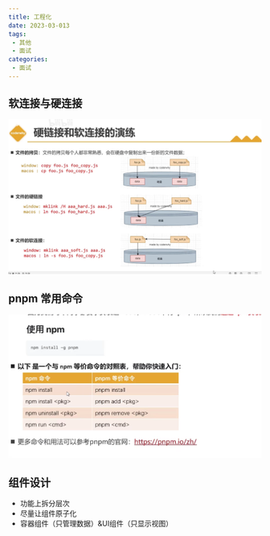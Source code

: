 ```yaml
---
title: 工程化
date: 2023-03-013
tags:
 - 其他
 - 面试
categories: 
 - 面试
---
```

## 软连接与硬连接

![](./img/soft-link&hard-link.png)

## pnpm 常用命令

![](./img/pnpm.png)


## 组件设计

- 功能上拆分层次
- 尽量让组件原子化
- 容器组件（只管理数据）&UI组件（只显示视图）